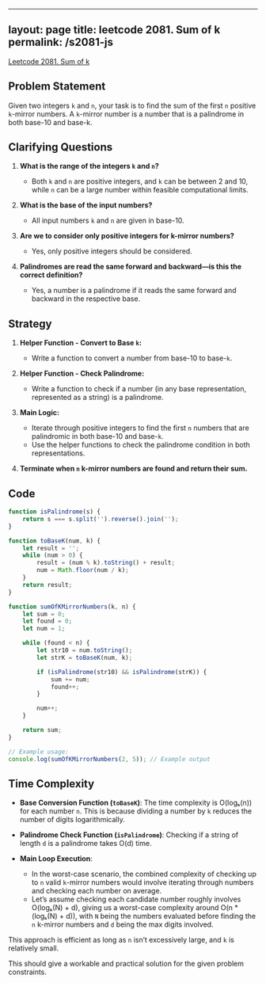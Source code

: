 
---
layout: page
title: leetcode 2081. Sum of k
permalink: /s2081-js
---
[Leetcode 2081. Sum of k](https://algoadvance.github.io/algoadvance/l2081)
## Problem Statement

Given two integers `k` and `n`, your task is to find the sum of the first `n` positive `k`-mirror numbers. A `k`-mirror number is a number that is a palindrome in both base-10 and base-k.

## Clarifying Questions

1. **What is the range of the integers `k` and `n`?**
   - Both `k` and `n` are positive integers, and `k` can be between 2 and 10, while `n` can be a large number within feasible computational limits.

2. **What is the base of the input numbers?**
   - All input numbers `k` and `n` are given in base-10.

3. **Are we to consider only positive integers for k-mirror numbers?**
   - Yes, only positive integers should be considered.

4. **Palindromes are read the same forward and backward—is this the correct definition?**
   - Yes, a number is a palindrome if it reads the same forward and backward in the respective base.

## Strategy

1. **Helper Function - Convert to Base `k`:**
   - Write a function to convert a number from base-10 to base-`k`.

2. **Helper Function - Check Palindrome:**
   - Write a function to check if a number (in any base representation, represented as a string) is a palindrome.

3. **Main Logic:**
   - Iterate through positive integers to find the first `n` numbers that are palindromic in both base-10 and base-`k`.
   - Use the helper functions to check the palindrome condition in both representations.

4. **Terminate when `n` k-mirror numbers are found and return their sum.**

## Code

```javascript
function isPalindrome(s) {
    return s === s.split('').reverse().join('');
}

function toBaseK(num, k) {
    let result = '';
    while (num > 0) {
        result = (num % k).toString() + result;
        num = Math.floor(num / k);
    }
    return result;
}

function sumOfKMirrorNumbers(k, n) {
    let sum = 0;
    let found = 0;
    let num = 1;

    while (found < n) {
        let str10 = num.toString();
        let strK = toBaseK(num, k);

        if (isPalindrome(str10) && isPalindrome(strK)) {
            sum += num;
            found++;
        }

        num++;
    }

    return sum;
}

// Example usage:
console.log(sumOfKMirrorNumbers(2, 5)); // Example output
```

## Time Complexity

- **Base Conversion Function (`toBaseK`)**: The time complexity is O(logₖ(n)) for each number `n`. This is because dividing a number by `k` reduces the number of digits logarithmically.
- **Palindrome Check Function (`isPalindrome`)**: Checking if a string of length `d` is a palindrome takes O(d) time.

- **Main Loop Execution**:
  - In the worst-case scenario, the combined complexity of checking up to `n` valid `k`-mirror numbers would involve iterating through numbers and checking each number on average. 
  - Let’s assume checking each candidate number roughly involves O(logₖ(N) + d), giving us a worst-case complexity around O(n \* (logₖ(N) + d)), with `N` being the numbers evaluated before finding the `n` k-mirror numbers and `d` being the max digits involved.

This approach is efficient as long as `n` isn’t excessively large, and `k` is relatively small. 

This should give a workable and practical solution for the given problem constraints.